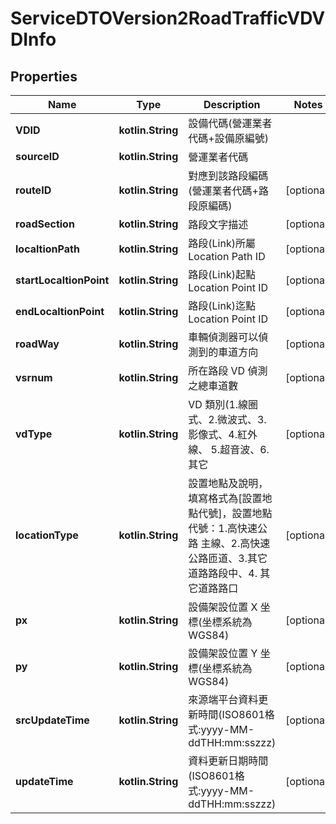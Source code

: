 
# ServiceDTOVersion2RoadTrafficVDVDInfo

## Properties
Name | Type | Description | Notes
------------ | ------------- | ------------- | -------------
**VDID** | **kotlin.String** | 設備代碼(營運業者代碼+設備原編號) | 
**sourceID** | **kotlin.String** | 營運業者代碼 | 
**routeID** | **kotlin.String** | 對應到該路段編碼(營運業者代碼+路段原編碼) |  [optional]
**roadSection** | **kotlin.String** | 路段文字描述 |  [optional]
**localtionPath** | **kotlin.String** | 路段(Link)所屬 Location Path ID |  [optional]
**startLocaltionPoint** | **kotlin.String** | 路段(Link)起點 Location Point ID |  [optional]
**endLocaltionPoint** | **kotlin.String** | 路段(Link)迄點 Location Point ID |  [optional]
**roadWay** | **kotlin.String** | 車輛偵測器可以偵測到的車道方向 |  [optional]
**vsrnum** | **kotlin.String** | 所在路段 VD 偵測之總車道數 |  [optional]
**vdType** | **kotlin.String** | VD 類別(1.線圈式、2.微波式、3.影像式、4.紅外線、 5.超音波、6.其它 |  [optional]
**locationType** | **kotlin.String** | 設置地點及說明，填寫格式為[設置地點代號]，設置地點代號：1.高快速公路 主線、2.高快速公路匝道、3.其它道路路段中、4. 其它道路路口 |  [optional]
**px** | **kotlin.String** | 設備架設位置 X 坐標(坐標系統為 WGS84) |  [optional]
**py** | **kotlin.String** | 設備架設位置 Y 坐標(坐標系統為 WGS84) |  [optional]
**srcUpdateTime** | **kotlin.String** | 來源端平台資料更新時間(ISO8601格式:yyyy-MM-ddTHH:mm:sszzz) |  [optional]
**updateTime** | **kotlin.String** | 資料更新日期時間(ISO8601格式:yyyy-MM-ddTHH:mm:sszzz) |  [optional]



